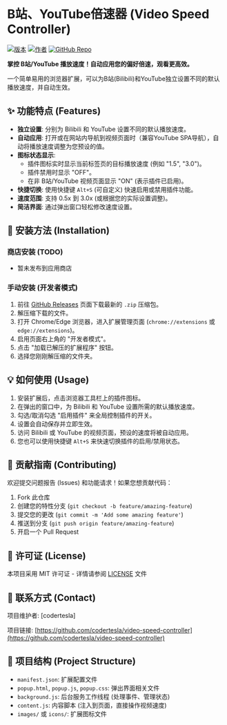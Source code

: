 # B站、YouTube倍速器 (Video Speed Controller)

[![版本](https://img.shields.io/badge/Version-1.0.5-blue)](manifest.json)
[![作者](https://img.shields.io/badge/Author-codertesla-brightgreen)](https://github.com/codertesla)
[![GitHub Repo](https://img.shields.io/badge/GitHub-Repo-lightgrey?logo=github)](https://github.com/codertesla/video-speed-controller)

**掌控 B站/YouTube 播放速度！自动应用您的偏好倍速，观看更高效。**

一个简单易用的浏览器扩展，可以为B站(Bilibili)和YouTube独立设置不同的默认播放速度，并自动生效。

## ✨ 功能特点 (Features)

*   **独立设置**: 分别为 Bilibili 和 YouTube 设置不同的默认播放速度。
*   **自动应用**: 打开或在网站内导航到视频页面时（兼容YouTube SPA导航），自动将播放速度调整为您预设的值。
*   **图标状态显示**:
    *   插件图标实时显示当前标签页的目标播放速度 (例如 "1.5", "3.0")。
    *   插件禁用时显示 "OFF"。
    *   在非 B站/YouTube 视频页面显示 "ON" (表示插件已启用)。
*   **快捷切换**: 使用快捷键 `Alt+S` (可自定义) 快速启用或禁用插件功能。
*   **速度范围**: 支持 0.5x 到 3.0x (或根据您的实际设置调整)。
*   **简洁界面**: 通过弹出窗口轻松修改速度设置。

## 🚀 安装方法 (Installation)

### 商店安装 (TODO)
*   暂未发布到应用商店

### 手动安装 (开发者模式)
1.  前往 [GitHub Releases](https://github.com/codertesla/video-speed-controller/releases) 页面下载最新的 `.zip` 压缩包。
2.  解压缩下载的文件。
3.  打开 Chrome/Edge 浏览器，进入扩展管理页面 (`chrome://extensions` 或 `edge://extensions`)。
4.  启用页面右上角的 "开发者模式"。
5.  点击 "加载已解压的扩展程序" 按钮。
6.  选择您刚刚解压缩的文件夹。

## 💡 如何使用 (Usage)

1.  安装扩展后，点击浏览器工具栏上的插件图标。
2.  在弹出的窗口中，为 Bilibili 和 YouTube 设置所需的默认播放速度。
3.  勾选/取消勾选 "启用插件" 来全局控制插件的开关。
4.  设置会自动保存并立即生效。
5.  访问 Bilibili 或 YouTube 的视频页面，预设的速度将被自动应用。
6.  您也可以使用快捷键 `Alt+S` 来快速切换插件的启用/禁用状态。

## 🤝 贡献指南 (Contributing)

欢迎提交问题报告 (Issues) 和功能请求！如果您想贡献代码：

1.  Fork 此仓库
2.  创建您的特性分支 (`git checkout -b feature/amazing-feature`)
3.  提交您的更改 (`git commit -m 'Add some amazing feature'`)
4.  推送到分支 (`git push origin feature/amazing-feature`)
5.  开启一个 Pull Request

## 📄 许可证 (License)

本项目采用 MIT 许可证 - 详情请参阅 [LICENSE](LICENSE) 文件

## 📧 联系方式 (Contact)

项目维护者: [codertesla]

项目链接: [https://github.com/codertesla/video-speed-controller](https://github.com/codertesla/video-speed-controller)

## 📁 项目结构 (Project Structure)

*   `manifest.json`: 扩展配置文件
*   `popup.html`, `popup.js`, `popup.css`: 弹出界面相关文件
*   `background.js`: 后台服务工作线程 (处理事件、管理状态)
*   `content.js`: 内容脚本 (注入到页面，直接操作视频速度)
*   `images/` 或 `icons/`: 扩展图标文件 